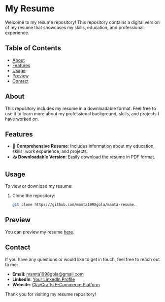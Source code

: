# My Resume

Welcome to my resume repository! This repository contains a digital version of my resume that showcases my skills, education, and professional experience.

## Table of Contents
- [About](#about)
- [Features](#features)
- [Usage](#usage)
- [Preview](#preview)
- [Contact](#contact)

## About

This repository includes my resume in a downloadable format. Feel free to use it to learn more about my professional background, skills, and projects I have worked on.

## Features

- 📄 **Comprehensive Resume**: Includes information about my education, skills, work experience, and projects.
- 📥 **Downloadable Version**: Easily download the resume in PDF format.

## Usage

To view or download my resume:

1. Clone the repository:
   ```bash
   git clone https://github.com/mamta1998gola/mamta-resume.

## Preview

You can preview my resume [here](https://mamta1998gola.github.io/mamta-resume/).

## Contact

If you have any questions or would like to get in touch, feel free to reach out to me:

- **Email**: [mamta1998gola@gmail.com](mailto:mamta1998gola@gmail.com)
- **LinkedIn**: [Your LinkedIn Profile](https://www.linkedin.com/in/mamta-gola-6007341b3/)
- **Website**: [ClayCrafts E-Commerce Platform](https://clay-crafts-shopping-mamta.vercel.app/)

Thank you for visiting my resume repository!
